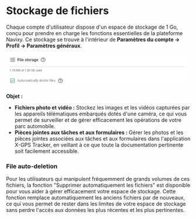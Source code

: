 # Stockage de fichiers

Chaque compte d'utilisateur dispose d'un espace de stockage de 1 Go, conçu pour prendre en charge les fonctions essentielles de la plateforme Navixy. Ce stockage se trouve à l'intérieur de **Paramètres du compte → Profil → Paramètres généraux**.

![File storage](attachments/image-20241111-225720.png)

**Objet :**

- **Fichiers photo et vidéo :** Stockez les images et les vidéos capturées par les appareils télématiques embarqués dotés d'une caméra, ce qui vous permet de surveiller et de gérer efficacement les opérations de votre parc automobile.
- **Pièces jointes aux tâches et aux formulaires :** Gérer les photos et les pièces jointes associées aux tâches et aux formulaires dans l'application X-GPS Tracker, en veillant à ce que toute la documentation pertinente soit facilement accessible.

### File auto-deletion

Pour les utilisateurs qui manipulent fréquemment de grands volumes de ces fichiers, la fonction "Supprimer automatiquement les fichiers" est disponible pour vous aider à gérer efficacement votre espace de stockage. Cette fonction remplace automatiquement les anciens fichiers par de nouveaux, ce qui vous permet de rester dans les limites de votre espace de stockage sans perdre l'accès aux données les plus récentes et les plus pertinentes.